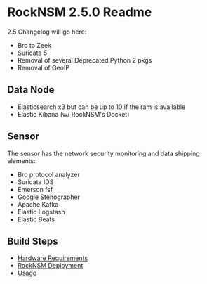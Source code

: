 # RockNSM 2.5.0 Readme
2.5 Changelog will go here:
 - Bro to Zeek
 - Suricata 5
 - Removal of several Deprecated Python 2 pkgs
 - Removal of GeoIP

## Data Node
- Elasticsearch x3 but can be up to 10 if the ram is available
- Elastic Kibana (w/ RockNSM's Docket)

## Sensor
The sensor has the network security monitoring and data shipping elements:
- Bro protocol analyzer
- Suricata IDS
- Emerson fsf
- Google Stenographer
- Apache Kafka
- Elastic Logstash
- Elastic Beats

## Build Steps
- [Hardware Requirements](rocknsm-requirements.md)
- [RockNSM Deployment](sensordeploy.md)
- [Usage](rocknsm-usage.md)
